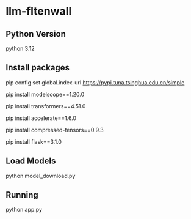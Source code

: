 # llm-fltenwall

## Python Version

python 3.12

## Install packages

pip config set global.index-url https://pypi.tuna.tsinghua.edu.cn/simple

pip install modelscope==1.20.0

pip install transformers==4.51.0

pip install accelerate==1.6.0

pip install compressed-tensors==0.9.3

pip install flask==3.1.0

## Load Models

python model_download.py

## Running
python app.py
